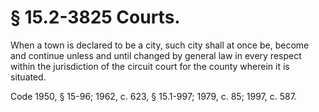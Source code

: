 # § 15.2-3825 Courts.

<p>When a town is declared to be a city, such city shall at once be, become and continue unless and until changed by general law in every respect within the jurisdiction of the circuit court for the county wherein it is situated.</p><p>Code 1950, § 15-96; 1962, c. 623, § 15.1-997; 1979, c. 85; 1997, c. 587.</p>